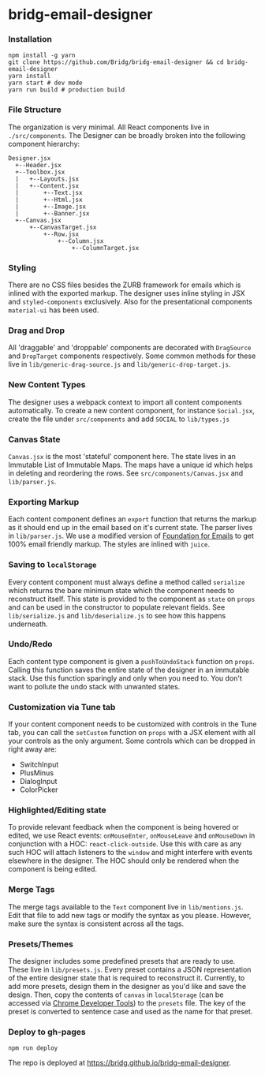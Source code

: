 # bridg-email-designer

### Installation

```
npm install -g yarn
git clone https://github.com/Bridg/bridg-email-designer && cd bridg-email-designer
yarn install
yarn start # dev mode
yarn run build # production build
```

### File Structure
The organization is very minimal. All React components live in `./src/components`. The Designer can be broadly broken into the following component hierarchy:

```
Designer.jsx
  +--Header.jsx
  +--Toolbox.jsx
  |   +--Layouts.jsx
  |   +--Content.jsx
  |       +--Text.jsx
  |       +--Html.jsx
  |       +--Image.jsx
  |       +--Banner.jsx
  +--Canvas.jsx
      +--CanvasTarget.jsx
          +--Row.jsx
              +--Column.jsx
                  +--ColumnTarget.jsx
```
### Styling
There are no CSS files besides the ZURB framework for emails which is inlined with the exported markup. The designer uses inline styling in JSX and `styled-components` exclusively. Also for the presentational components `material-ui` has been used.

### Drag and Drop
All 'draggable' and 'droppable' components are decorated with `DragSource` and `DropTarget` components respectively. Some common methods for these live in `lib/generic-drag-source.js` and `lib/generic-drop-target.js`.

### New Content Types
The designer uses a webpack context to import all content components automatically. To create a new content component, for instance `Social.jsx`, create the file under `src/components` and add `SOCIAL` to `lib/types.js`

### Canvas State
`Canvas.jsx` is the most 'stateful' component here. The state lives in an Immutable List of Immutable Maps. The maps have a unique id which helps in deleting and reordering the rows. See `src/components/Canvas.jsx` and `lib/parser.js`.

### Exporting Markup
Each content component defines an `export` function that returns the markup as it should end up in the email based on it's current state. The parser lives in `lib/parser.js`. We use a modified version of [Foundation for Emails](http://foundation.zurb.com/emails.html) to get 100% email friendly markup. The styles are inlined with `juice`.

### Saving to `localStorage`
Every content component must always define a method called `serialize` which returns the bare minimum state which the component needs to reconstruct itself. This state is provided to the component as `state` on `props` and can be used in the constructor to populate relevant fields. See `lib/serialize.js` and `lib/deserialize.js` to see how this happens underneath.

### Undo/Redo
Each content type component is given a `pushToUndoStack` function on `props`. Calling this function saves the entire state of the designer in an immutable stack. Use this function sparingly and only when you need to. You don't want to pollute the undo stack with unwanted states.

### Customization via Tune tab
If your content component needs to be customized with controls in the Tune tab, you can call the `setCustom` function on `props` with a JSX element with all your controls as the only argument. Some controls which can be dropped in right away are:
* SwitchInput
* PlusMinus
* DialogInput
* ColorPicker

### Highlighted/Editing state
To provide relevant feedback when the component is being hovered or edited, we use React events: `onMouseEnter`, `onMouseLeave` and `onMouseDown` in conjunction with a HOC: `react-click-outside`. Use this with care as any such HOC will attach listeners to the `window` and might interfere with events elsewhere in the designer. The HOC should only be rendered when the component is being edited.

### Merge Tags
The merge tags available to the `Text` component live in `lib/mentions.js`. Edit that file to add new tags or modify the syntax as you please. However, make sure the syntax is consistent across all the tags.

### Presets/Themes
The designer includes some predefined presets that are ready to use. These live in `lib/presets.js`. Every preset contains a JSON representation of the entire designer state that is required to reconstruct it. Currently, to add more presets, design them in the designer as you'd like and save the design. Then, copy the contents of `canvas` in `localStorage` (can be accessed via [Chrome Developer Tools](https://developers.google.com/web/tools/chrome-devtools/manage-data/local-storage)) to the `presets` file. The key of the preset is converted to sentence case and used as the name for that preset.

### Deploy to gh-pages
```
npm run deploy
```
The repo is deployed at https://bridg.github.io/bridg-email-designer.
